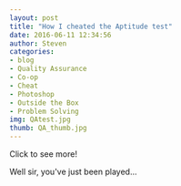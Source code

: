 ```yaml
---
layout: post          
title: "How I cheated the Aptitude test"
date: 2016-06-11 12:34:56
author: Steven
categories:
- blog
- Quality Assurance             
- Co-op
- Cheat
- Photoshop
- Outside the Box
- Problem Solving
img: QAtest.jpg       
thumb: QA_thumb.jpg    
---
```

Click to see more!
<!--more-->
Well sir, you've just been played...
